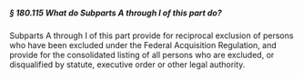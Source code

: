 ##### § 180.115 What do Subparts A through I of this part do? #####

Subparts A through I of this part provide for reciprocal exclusion of persons who have been excluded under the Federal Acquisition Regulation, and provide for the consolidated listing of all persons who are excluded, or disqualified by statute, executive order or other legal authority.